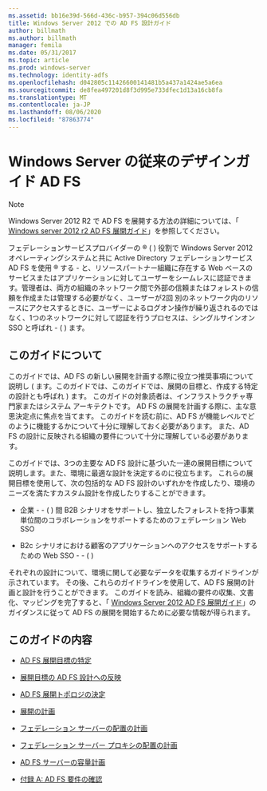```yaml
---
ms.assetid: bb16e39d-566d-436c-b957-394c06d556db
title: Windows Server 2012 での AD FS 設計ガイド
author: billmath
ms.author: billmath
manager: femila
ms.date: 05/31/2017
ms.topic: article
ms.prod: windows-server
ms.technology: identity-adfs
ms.openlocfilehash: d042805c11426600141481b5a437a1424ae5a6ea
ms.sourcegitcommit: de8fea497201d8f3d995e733dfec1d13a16cb8fa
ms.translationtype: MT
ms.contentlocale: ja-JP
ms.lasthandoff: 08/06/2020
ms.locfileid: "87863774"
---
```

# <a name="ad-fs-legacy-design-guide-in-windows-server"></a>Windows Server の従来のデザインガイド AD FS 


  
> [!NOTE]  
> Windows Server 2012 R2 で AD FS を展開する方法の詳細については、「 [Windows server 2012 r2 AD FS 展開ガイド](../../ad-fs/deployment/Windows-Server-2012-R2-AD-FS-Deployment-Guide.md)」を参照してください。  
  
フェデレーションサービスプロバイダーの &reg; \( \) 役割で Windows Server 2012 オペレーティングシステムと共に Active Directory フェデレーションサービス AD FS を使用 &reg; する \- と、リソースパートナー組織に存在する Web ベースのサービスまたはアプリケーションに対してユーザーをシームレスに認証できます。管理者は、両方の組織のネットワーク間で外部の信頼またはフォレストの信頼を作成または管理する必要がなく、ユーザーが2回 別のネットワーク内のリソースにアクセスするときに、ユーザーによるログオン操作が繰り返されるのではなく、1つのネットワークに対して認証を行うプロセスは、シングルサインオン SSO と呼ばれ \- \( \) ます。  
  
## <a name="about-this-guide"></a>このガイドについて  
このガイドでは、AD FS の新しい展開を計画する際に役立つ推奨事項について説明し \( ます。このガイドでは、このガイドでは、展開の目標と、作成する特定の設計とも呼ばれ \) ます。 このガイドの対象読者は、インフラストラクチャ専門家またはシステム アーキテクトです。 AD FS の展開を計画する際に、主な意思決定点に焦点を当てます。 このガイドを読む前に、AD FS が機能レベルでどのように機能するかについて十分に理解しておく必要があります。 また、AD FS の設計に反映される組織の要件について十分に理解している必要があります。  
  
このガイドでは、3つの主要な AD FS 設計に基づいた一連の展開目標について説明します。また、環境に最適な設計を決定するのに役立ちます。 これらの展開目標を使用して、次の包括的な AD FS 設計のいずれかを作成したり、環境のニーズを満たすカスタム設計を作成したりすることができます。  
  
-   企業 \- \- \( \) 間 B2B シナリオをサポートし、独立したフォレストを持つ事業単位間のコラボレーションをサポートするためのフェデレーション Web SSO  
  
-   B2c シナリオにおける顧客のアプリケーションへのアクセスをサポートするための Web SSO \- \- \( \)  
  
それぞれの設計について、環境に関して必要なデータを収集するガイドラインが示されています。 その後、これらのガイドラインを使用して、AD FS 展開の計画と設計を行うことができます。 このガイドを読み、組織の要件の収集、文書化、マッピングを完了すると、「 [Windows Server 2012 AD FS 展開ガイド](../../ad-fs/deployment/Windows-Server-2012-AD-FS-Deployment-Guide.md)」のガイダンスに従って AD FS の展開を開始するために必要な情報が得られます。  
  
## <a name="in-this-guide"></a>このガイドの内容  
  
-   [AD FS 展開目標の特定](Identifying-Your-AD-FS-Deployment-Goals.md)  
  
-   [展開目標の AD FS 設計への反映](Mapping-Your-Deployment-Goals-to-an-AD-FS-Design.md)  
  
-   [AD FS 展開トポロジの決定](Determine-Your-AD-FS-Deployment-Topology.md)  
  
-   [展開の計画](Planning-Your-Deployment.md)  
  
-   [フェデレーション サーバーの配置の計画](Planning-Federation-Server-Placement.md)  
  
-   [フェデレーション サーバー プロキシの配置の計画](Planning-Federation-Server-Proxy-Placement.md)  
  
-   [AD FS サーバーの容量計画](Planning-for-AD-FS-Server-Capacity.md)  
  
-   [付録 A: AD FS 要件の確認](Appendix-A--Reviewing-AD-FS-Requirements.md)  
  

